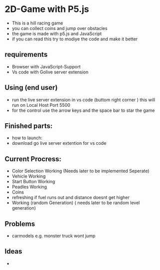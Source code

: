 # 2D-Game with P5.js 
- This is a hill racing game 
- you can collect coins and jump over obstacles
- the game is made with p5.js and JavaScript
- if you can read this try to modiye the code and make it better

## requirements
- Browser with JavaScript-Support
-  Vs code with Golive server extension 

## Using (end user)

- run the live server extension in vs code (buttom right corner ) this will run on Local Host Port 5500
-  for the control use the arrow keys and the space bar to star the game


## Finished parts:
- how to launch:
- download go live server extention for vs code

## Current Procress:

- Color Selection Working  (Needs later to be implemented Seperate)
- Vehicle Working
- Start Button Working
- Peadles Working
- Coins
- refreshing if fuel runs out and distance doesnt get higher
- Working (random Generation) ( needs later to be random level generation)

## Problems
- carmodels e.g. monster truck wont jump

## Ideas 
- 
